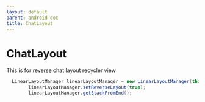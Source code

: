 ```yaml
---
layout: default
parent: android doc
title: ChatLayout
---
```

# ChatLayout

This is for reverse chat layout recycler view
```java 
  LinearLayoutManager linearLayoutManager = new LinearLayoutManager(this);
        linearLayoutManager.setReverseLayout(true);
        linearLayoutManager.getStackFromEnd();

```